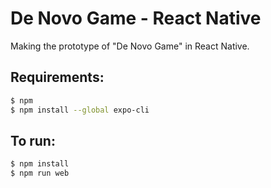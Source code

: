 # De Novo Game - React Native
Making the prototype of "De Novo Game" in React Native.

## Requirements:
```bash  
$ npm
$ npm install --global expo-cli
```

## To run:
```bash 
$ npm install
$ npm run web
```
